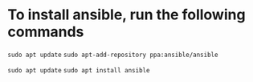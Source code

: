 # To install ansible, run the following commands
`sudo apt update`
`sudo apt-add-repository ppa:ansible/ansible`

`sudo apt update`
`sudo apt install ansible`
